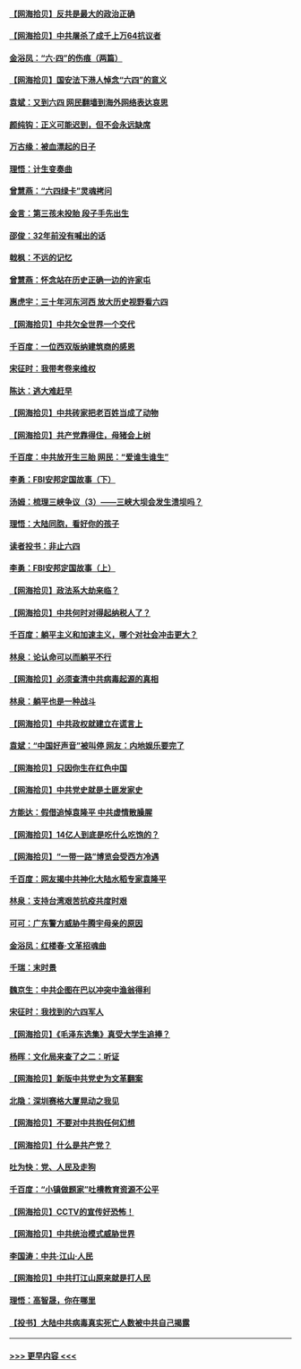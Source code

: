 #### [【网海拾贝】反共是最大的政治正确](../pages/nsc993/n13007051.md?t=06091302) 
#### [【网海拾贝】中共屠杀了成千上万64抗议者](../pages/nsc993/n13002713.md?t=06091302) 
#### [金浴凤：“六·四”的伤痕（两篇）](../pages/nsc993/n13001719.md?t=06091302) 
#### [【网海拾贝】国安法下港人悼念“六四”的意义](../pages/nsc993/n13001039.md?t=06091302) 
#### [袁斌：又到六四 网民翻墙到海外网络表达哀思](../pages/nsc993/n13000995.md?t=06091302) 
#### [颜纯钩：正义可能迟到，但不会永远缺席](../pages/nsc993/n13000920.md?t=06091302) 
#### [万古缘：被血漂起的日子](../pages/nsc993/n13000914.md?t=06091302) 
#### [理悟：计生变奏曲](../pages/nsc993/n13000414.md?t=06091302) 
#### [曾慧燕：“六四绿卡”灵魂拷问](../pages/nsc993/n13000277.md?t=06091302) 
#### [金言：第三孩未投胎 段子手先出生](../pages/nsc993/n13000215.md?t=06091302) 
#### [邵俊：32年前没有喊出的话](../pages/nsc993/n13000181.md?t=06091302) 
#### [戟枫：不远的记忆](../pages/nsc993/n13000121.md?t=06091302) 
#### [曾慧燕：怀念站在历史正确一边的许家屯](../pages/nsc993/n13000073.md?t=06091302) 
#### [惠虎宇：三十年河东河西 放大历史视野看六四](../pages/nsc993/n13000018.md?t=06091302) 
#### [【网海拾贝】中共欠全世界一个交代](../pages/nsc993/n12998706.md?t=06091302) 
#### [千百度：一位西双版纳建筑商的感恩](../pages/nsc993/n12998487.md?t=06091302) 
#### [宋征时：我带考卷来维权](../pages/nsc993/n12994088.md?t=06091302) 
#### [陈达：逃大难赶早](../pages/nsc993/n12993569.md?t=06091302) 
#### [【网海拾贝】中共砖家把老百姓当成了动物](../pages/nsc993/n12993483.md?t=06091302) 
#### [【网海拾贝】共产党靠得住，母猪会上树](../pages/nsc993/n12990730.md?t=06091302) 
#### [千百度：中共放开生三胎 网民：“爱谁生谁生”](../pages/nsc993/n12990644.md?t=06091302) 
#### [李勇：FBI安邦定国故事（下）](../pages/nsc993/n12987854.md?t=06091302) 
#### [汤姆：梳理三峡争议（3）——三峡大坝会发生溃坝吗？](../pages/nsc993/n12989806.md?t=06091302) 
#### [理悟：大陆同胞，看好你的孩子](../pages/nsc993/n12989778.md?t=06091302) 
#### [读者投书：非止六四](../pages/nsc993/n12989673.md?t=06091302) 
#### [李勇：FBI安邦定国故事（上）](../pages/nsc993/n12987749.md?t=06091302) 
#### [【网海拾贝】政法系大劫来临？](../pages/nsc993/n12987596.md?t=06091302) 
#### [【网海拾贝】中共何时对得起纳税人了？](../pages/nsc993/n12985578.md?t=06091302) 
#### [千百度：躺平主义和加速主义，哪个对社会冲击更大？](../pages/nsc993/n12985512.md?t=06091302) 
#### [林泉：论认命可以而躺平不行](../pages/nsc993/n12985505.md?t=06091302) 
#### [【网海拾贝】必须查清中共病毒起源的真相](../pages/nsc993/n12984276.md?t=06091302) 
#### [林泉：躺平也是一种战斗](../pages/nsc993/n12984194.md?t=06091302) 
#### [【网海拾贝】中共政权就建立在谎言上](../pages/nsc993/n12981880.md?t=06091302) 
#### [袁斌：“中国好声音”被叫停 网友：内地娱乐要完了](../pages/nsc993/n12981826.md?t=06091302) 
#### [【网海拾贝】只因你生在红色中国](../pages/nsc993/n12979096.md?t=06091302) 
#### [【网海拾贝】中共党史就是土匪发家史](../pages/nsc993/n12976478.md?t=06091302) 
#### [方能达：假借追悼袁隆平 中共虚情散臊腥](../pages/nsc993/n12976396.md?t=06091302) 
#### [【网海拾贝】14亿人到底是吃什么吃饱的？](../pages/nsc993/n12974125.md?t=06091302) 
#### [【网海拾贝】“一带一路”博览会受西方冷遇](../pages/nsc993/n12971787.md?t=06091302) 
#### [千百度：网友揭中共神化大陆水稻专家袁隆平](../pages/nsc993/n12971733.md?t=06091302) 
#### [林泉：支持台湾艰苦抗疫共度时艰](../pages/nsc993/n12971350.md?t=06091302) 
#### [可可：广东警方威胁牛腾宇母亲的原因](../pages/nsc993/n12971100.md?t=06091302) 
#### [金浴凤：红楼春·文革招魂曲](../pages/nsc993/n12970354.md?t=06091302) 
#### [千瑞：末时景](../pages/nsc993/n12970337.md?t=06091302) 
#### [魏京生：中共企图在巴以冲突中渔翁得利](../pages/nsc993/n12970286.md?t=06091302) 
#### [宋征时：我找到的六四军人](../pages/nsc993/n12970213.md?t=06091302) 
#### [【网海拾贝】《毛泽东选集》真受大学生追捧？](../pages/nsc993/n12968779.md?t=06091302) 
#### [杨晖：文化局来查了之二：听证](../pages/nsc993/n12966528.md?t=06091302) 
#### [【网海拾贝】新版中共党史为文革翻案](../pages/nsc993/n12967526.md?t=06091302) 
#### [北隐：深圳赛格大厦晃动之我见](../pages/nsc993/n12967393.md?t=06091302) 
#### [【网海拾贝】不要对中共抱任何幻想](../pages/nsc993/n12965222.md?t=06091302) 
#### [【网海拾贝】什么是共产党？](../pages/nsc993/n12962781.md?t=06091302) 
#### [吐为快：党、人民及走狗](../pages/nsc993/n12962747.md?t=06091302) 
#### [千百度：“小镇做题家”吐槽教育资源不公平](../pages/nsc993/n12962705.md?t=06091302) 
#### [【网海拾贝】CCTV的宣传好恐怖！](../pages/nsc993/n12959984.md?t=06091302) 
#### [【网海拾贝】中共统治模式威胁世界](../pages/nsc993/n12957622.md?t=06091302) 
#### [李国涛：中共‧江山‧人民](../pages/nsc993/n12957502.md?t=06091302) 
#### [【网海拾贝】中共打江山原来就是打人民](../pages/nsc993/n12954345.md?t=06091302) 
#### [理悟：高智晟，你在哪里](../pages/nsc993/n12953115.md?t=06091302) 
#### [【投书】大陆中共病毒真实死亡人数被中共自己揭露](../pages/nsc993/n12953050.md?t=06091302) 

----
#### [ >>> 更早内容 <<< ](../indexes/nsc993-earlier.md)
